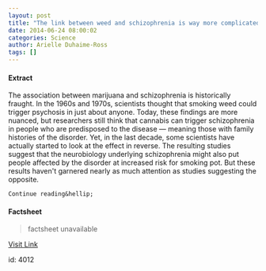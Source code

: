 ```yaml
---
layout: post
title: "The link between weed and schizophrenia is way more complicated than we thought"
date: 2014-06-24 08:00:02
categories: Science
author: Arielle Duhaime-Ross
tags: []
---
```



#### Extract
>  
  



  The association between marijuana and schizophrenia is historically fraught. In the 1960s and 1970s, scientists thought that smoking weed could trigger psychosis in just about anyone. Today, these findings are more nuanced, but researchers still think that cannabis can trigger schizophrenia in people who are predisposed to the disease — meaning those with family histories of the disorder. Yet, in the last decade, some scientists have actually started to look at the effect in reverse. The resulting studies suggest that the neurobiology underlying schizophrenia might also put people affected by the disorder at increased risk for smoking pot. But these results haven't garnered nearly as much attention as studies suggesting the opposite.

  
    Continue reading&hellip;
  

#### Factsheet
>factsheet unavailable

[Visit Link](http://www.theverge.com/2014/6/24/5836762/the-link-between-weed-and-schizophrenia-is-way-more-complicated-than)

id:    4012
